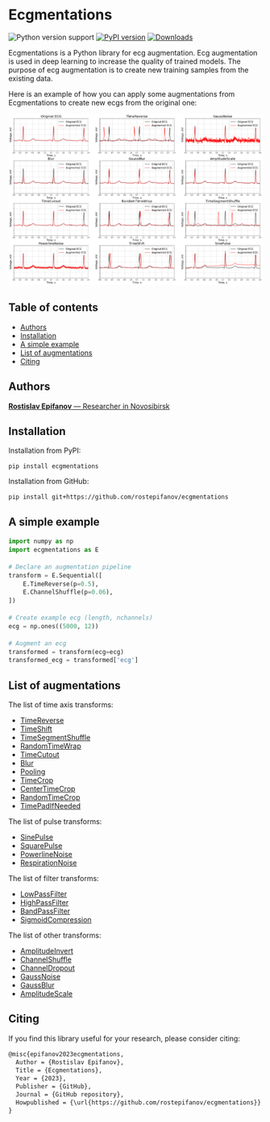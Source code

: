 # Ecgmentations

![Python version support](https://img.shields.io/pypi/pyversions/ecgmentations)
[![PyPI version](https://badge.fury.io/py/ecgmentations.svg)](https://badge.fury.io/py/ecgmentations)
[![Downloads](https://pepy.tech/badge/ecgmentations/month)](https://pepy.tech/project/ecgmentations?versions=0.0.*)

Ecgmentations is a Python library for ecg augmentation. Ecg augmentation is used in deep learning to increase the quality of trained models. The purpose of ecg augmentation is to create new training samples from the existing data.

Here is an example of how you can apply some augmentations from Ecgmentations to create new ecgs from the original one:

![preview](https://raw.githubusercontent.com/rostepifanov/ecgmentations/main/images/preview.png)

## Table of contents
- [Authors](#authors)
- [Installation](#installation)
- [A simple example](#a-simple-example)
- [List of augmentations](#list-of-augmentations)
- [Citing](#citing)

## Authors
[**Rostislav Epifanov** — Researcher in Novosibirsk]()

## Installation
Installation from PyPI:

```
pip install ecgmentations
```

Installation from GitHub:

```
pip install git+https://github.com/rostepifanov/ecgmentations
```

## A simple example
```python
import numpy as np
import ecgmentations as E

# Declare an augmentation pipeline
transform = E.Sequential([
    E.TimeReverse(p=0.5),
    E.ChannelShuffle(p=0.06),
])

# Create example ecg (length, nchannels)
ecg = np.ones((5000, 12))

# Augment an ecg
transformed = transform(ecg=ecg)
transformed_ecg = transformed['ecg']
```

## List of augmentations

The list of time axis transforms:

- [TimeReverse]()
- [TimeShift]()
- [TimeSegmentShuffle]()
- [RandomTimeWrap]()
- [TimeCutout]()
- [Blur]()
- [Pooling]()
- [TimeCrop]()
- [CenterTimeCrop]()
- [RandomTimeCrop]()
- [TimePadIfNeeded]()

The list of pulse transforms:

- [SinePulse]()
- [SquarePulse]()
- [PowerlineNoise]()
- [RespirationNoise]()

The list of filter transforms:

- [LowPassFilter]()
- [HighPassFilter]()
- [BandPassFilter]()
- [SigmoidCompression]()

The list of other transforms:

- [AmplitudeInvert]()
- [ChannelShuffle]()
- [ChannelDropout]()
- [GaussNoise]()
- [GaussBlur]()
- [AmplitudeScale]()


## Citing

If you find this library useful for your research, please consider citing:

```
@misc{epifanov2023ecgmentations,
  Author = {Rostislav Epifanov},
  Title = {Ecgmentations},
  Year = {2023},
  Publisher = {GitHub},
  Journal = {GitHub repository},
  Howpublished = {\url{https://github.com/rostepifanov/ecgmentations}}
}
```
